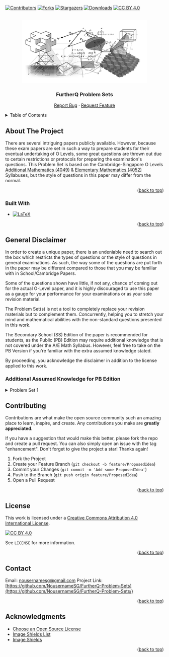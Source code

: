 <a name="readme-top"></a>

<!-- PROJECT SHIELDS -->
[![Contributors][contributors-shield]][contributors-url]
[![Forks][forks-shield]][forks-url]
[![Stargazers][stars-shield]][stars-url]
[![Downloads][downloads-shield]][downloads-url]
[![CC BY 4.0][license-shield]][license-url]



<!-- PROJECT LOGO -->
<br />
<div align="center">
    <img src="Images/logo.jpg" alt="Logo" width="400" height="200">
  </a>

  <h3 align="center">FurtherQ Problem Sets</h3>

  <p align="center">
    <a href="https://github.com/NousernameSG/FurtherQ-Problem-Sets/issues">Report Bug</a>
    ·
    <a href="https://github.com/NousernameSG/FurtherQ-Problem-Sets/issues">Request Feature</a>
  </p>
</div>



<!-- TABLE OF CONTENTS -->
<details>
  <summary>Table of Contents</summary>
  <ol>
    <li>
      <a href="#about-the-project">About The Project</a>
      <ul>
        <li><a href="#built-with">Built With</a></li>
      </ul>
    </li>
    <li><a href="#General Disclaimer">General Disclaimer</a>
      <ul>
        <li><a href="#Additional Assumed Knowledge for PB Edition">Additional Assumed Knowledge for PB Edition</a></li>
      </ul>
    </li>
    <li><a href="#contributing">Contributing</a></li>
    <li><a href="#license">License</a></li>
    <li><a href="#contact">Contact</a></li>
    <li><a href="#acknowledgments">Acknowledgments</a></li>
  </ol>
</details>



<!-- ABOUT THE PROJECT -->
## About The Project

There are several intriguing papers publicly available. However, because these exam papers are set in such a way to prepare students for their eventual undertaking of O Levels, some great questions are thrown out due to certain restrictions or protocols for preparing the examination's questions. This Problem Set is based on the Cambridge-Singapore O Levels <a href=https://www.seab.gov.sg/docs/default-source/national-examinations/syllabus/olevel/2022syllabus/4049_y22_sy.pdf>Additional Mathematics (4049)</a> & <a href=https://www.seab.gov.sg/docs/default-source/national-examinations/syllabus/olevel/2023syllabus/4052_y23_sy.pdf>Elementary Mathematics (4052)</a> Syllabuses, but the style of questions in this paper may differ from the normal.

<p align="right">(<a href="#readme-top">back to top</a>)</p>



### Built With

* [![LaTeX][LaTeX-Shield]][LaTeX-url]

<p align="right">(<a href="#readme-top">back to top</a>)</p>



<!-- GENERAL DISCLAIMER -->
## General Disclaimer

In order to create a unique paper, there is an undeniable need to search out the box which restricts the types of questions or the style of questions in general examinations. As such, the way some of the questions are put forth in the paper may be different compared to those that you may be familiar with in School/Cambridge Papers.

Some of the questions shown have little, if not any, chance of coming out for the actual O-Level paper, and it is highly discouraged to use this paper as a gauge for your performance for your examinations or as your sole revision material.

The Problem Set(s) is not a tool to completely replace your revision materials but to complement them. Concurrently, helping you to stretch your mind and mathematical abilities with the non-standard questions presented in this work.

The Secondary School (SS) Edition of the paper is recommended for students, as the Public (PB) Edition may require additional knowledge that is not covered under the A/E Math Syllabus. However, feel free to take on the PB Version if you're familiar with the extra assumed knowledge stated.

By proceeding, you acknowledge the disclaimer in addition to the license applied to this work.



### Additional Assumed Knowledge for PB Edition

<details>
  <summary>Problem Set 1</summary>
  <ol>
    <li>Mathematics</li>
    <ul>
      <li>Different Function Notation</li>
      <li>Basic Understanding of Summation</li>
    </ul>
    <li>Physics</li>
    <ul>
      <li> Basic Circuit Theory (O-Level Physics)</li>
    </ul>
  </ol>
</details>


<!-- CONTRIBUTING -->
## Contributing

Contributions are what make the open source community such an amazing place to learn, inspire, and create. Any contributions you make are **greatly appreciated**.

If you have a suggestion that would make this better, please fork the repo and create a pull request. You can also simply open an issue with the tag "enhancement".
Don't forget to give the project a star! Thanks again!

1. Fork the Project
2. Create your Feature Branch (`git checkout -b feature/ProposedIdea`)
3. Commit your Changes (`git commit -m 'Add some ProposedIdea'`)
4. Push to the Branch (`git push origin feature/ProposedIdea`)
5. Open a Pull Request

<p align="right">(<a href="#readme-top">back to top</a>)</p>



<!-- LICENSE -->
## License

This work is licensed under a [Creative Commons Attribution 4.0 International License][license-webpage].

[![CC BY 4.0][license-mark]][license-webpage]

See `LICENSE` for more information.

<p align="right">(<a href="#readme-top">back to top</a>)</p>



<!-- CONTACT -->
## Contact

Email: nousernamesg@gmail.com
Project Link: [https://github.com/NousernameSG/FurtherQ-Problem-Sets](https://github.com/NousernameSG/FurtherQ-Problem-Sets/)

<p align="right">(<a href="#readme-top">back to top</a>)</p>



<!-- ACKNOWLEDGMENTS -->
## Acknowledgments


* [Choose an Open Source License](https://choosealicense.com)
* [Image Shields List](https://github.com/Ileriayo/markdown-badges)
* [Image Shields](https://shields.io)

<p align="right">(<a href="#readme-top">back to top</a>)</p>



<!-- MARKDOWN LINKS & IMAGES -->
<!-- https://www.markdownguide.org/basic-syntax/#reference-style-links -->
<!-- https://shields.io -->
[contributors-shield]: https://img.shields.io/github/contributors/NousernameSG/FurtherQ-Problem-Sets
[contributors-url]: https://github.com/NousernameSG/FurtherQ-Problem-Sets/graphs/contributors
[forks-shield]: https://img.shields.io/github/forks/NousernameSG/FurtherQ-Problem-Sets?label=Fork
[forks-url]: https://github.com/NousernameSG/FurtherQ-Problem-Sets/network/members
[stars-shield]: https://img.shields.io/github/stars/NousernameSG?affiliations=OWNER%2CCOLLABORATOR
[stars-url]: https://github.com/NousernameSG/FurtherQ-Problem-Sets/stargazers
[downloads-shield]: https://img.shields.io/github/downloads/NousernameSG/FurtherQ-Problem-Sets/total
[downloads-url]: https://github.com/NousernameSG/FurtherQ-Problem-Sets/releases
[license-shield]: https://img.shields.io/badge/License-CC%20BY%204.0-lightgrey.svg
[license-url]: https://github.com/NousernameSG/FurtherQ-Problem-Sets/blob/master/LICENSE
[license-webpage]: http://creativecommons.org/licenses/by/4.0/
[license-mark]: https://i.creativecommons.org/l/by/4.0/88x31.png
[LaTeX-Shield]: https://img.shields.io/badge/latex-%23008080.svg?style=for-the-badge&logo=latex&logoColor=white
[LaTeX-url]: https://www.latex-project.org/
